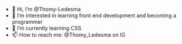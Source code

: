 - 👋 Hi, I’m @Thomy-Ledesma
- 👀 I’m interested in learning front end development and becoming a programmer
- 🌱 I’m currently learning CSS
- 📫 How to reach me: @Thomy_Ledesma on IG

<!---
Thomy-Ledesma/Thomy-Ledesma is a ✨ special ✨ repository because its `README.md` (this file) appears on your GitHub profile.
You can click the Preview link to take a look at your changes.
--->
